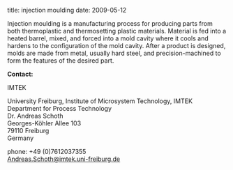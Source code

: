 title: injection moulding
date: 2009-05-12 

Injection moulding is a manufacturing process for producing parts from both thermoplastic and thermosetting plastic materials. Material is fed into a heated barrel, mixed, and forced into a mold cavity where it cools and hardens to the configuration of the mold cavity. After a product is designed, molds are made from metal, usually hard steel, and precision-machined to form the features of the desired part.
<!--break-->
__Contact:__

IMTEK

University Freiburg, Institute of Microsystem Technology, IMTEK  
Department for Process Technology  
Dr. Andreas Schoth  
Georges-Köhler Allee 103  
79110 Freiburg  
Germany  

phone: +49 (0)7612037355  
Andreas.Schoth@imtek.uni-freiburg.de
